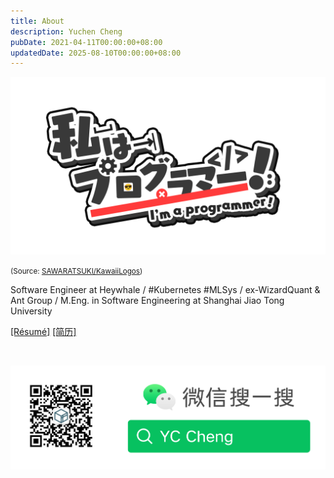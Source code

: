 ```yaml
---
title: About
description: Yuchen Cheng
pubDate: 2021-04-11T00:00:00+08:00
updatedDate: 2025-08-10T00:00:00+08:00
---
```


![](../../assets/IamProgrammer!.png)

<small>(Source: [SAWARATSUKI/KawaiiLogos](https://github.com/SAWARATSUKI/KawaiiLogos/blob/main/IamSeries/IamProgrammer!.png))</small>

Software Engineer at Heywhale / #Kubernetes #MLSys / ex-WizardQuant & Ant Group / M.Eng. in Software Engineering at Shanghai Jiao Tong University

[[Résumé]](/files/resume.pdf) [[简历]](/files/resume_zh.pdf)

<br>

![](../../assets/subscription.png)
